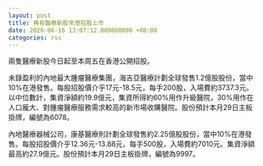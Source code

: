 ```yaml
---
layout: post
title: 再有醫療新股來港招股上市
date: 2020-06-16 13:07:12.000000000 +08:00
categories: rss
---
```


兩隻醫療新股今日起至本周五在香港公開招股。

未錄盈利的內地最大腫瘤醫療集團，海吉亞醫療計劃全球發售1.2億股股份，當中10%在港發售。每股招股價介乎17元-18.5元，每手200股，入場費約3737.3元。以中位數計，集資淨額約19.9億元，集資所得約60%用作升級醫院，30%用作在人口龐大、對腫瘤醫療服務需求較高的新市場收購醫院。股份預計本月29日主板掛牌，編號為6078。

內地醫療器械公司，康基醫療則計劃全球發售約2.25億股股份，當中10%在港發售。每股招股價介乎12.36元-13.88元，每手500股，入場費約7010元。集資淨額最高約27.9億元。股份預計本月29日主板掛牌，編號為9997。
